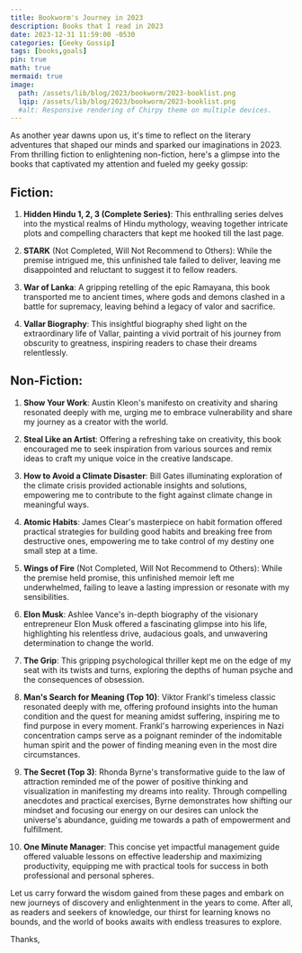 ```yaml
---
title: Bookworm's Journey in 2023
description: Books that I read in 2023
date: 2023-12-31 11:59:00 -0530
categories: [Geeky Gossip]
tags: [books,goals]
pin: true
math: true
mermaid: true
image:
  path: /assets/lib/blog/2023/bookworm/2023-booklist.png
  lqip: /assets/lib/blog/2023/bookworm/2023-booklist.png
  #alt: Responsive rendering of Chirpy theme on multiple devices.
---
```


As another year dawns upon us, it's time to reflect on the literary adventures that shaped our minds and sparked our imaginations in 2023. From thrilling fiction to enlightening non-fiction, here's a glimpse into the books that captivated my attention and fueled my geeky gossip:


## Fiction:


1. **Hidden Hindu 1, 2, 3 (Complete Series)**: This enthralling series delves into the mystical realms of Hindu mythology, weaving together intricate plots and compelling characters that kept me hooked till the last page. 

1. **STARK** (Not Completed, Will Not Recommend to Others): While the premise intrigued me, this unfinished tale failed to deliver, leaving me disappointed and reluctant to suggest it to fellow readers.

1. **War of Lanka**: A gripping retelling of the epic Ramayana, this book transported me to ancient times, where gods and demons clashed in a battle for supremacy, leaving behind a legacy of valor and sacrifice. 

1. **Vallar Biography**: This insightful biography shed light on the extraordinary life of Vallar, painting a vivid portrait of his journey from obscurity to greatness, inspiring readers to chase their dreams relentlessly.



## Non-Fiction:


1. **Show Your Work**: Austin Kleon's manifesto on creativity and sharing resonated deeply with me, urging me to embrace vulnerability and share my journey as a creator with the world.

1. **Steal Like an Artist**: Offering a refreshing take on creativity, this book encouraged me to seek inspiration from various sources and remix ideas to craft my unique voice in the creative landscape. 

1. **How to Avoid a Climate Disaster**: Bill Gates illuminating exploration of the climate crisis provided actionable insights and solutions, empowering me to contribute to the fight against climate change in meaningful ways.

1. **Atomic Habits**: James Clear's masterpiece on habit formation offered practical strategies for building good habits and breaking free from destructive ones, empowering me to take control of my destiny one small step at a time. 

1. **Wings of Fire** (Not Completed, Will Not Recommend to Others): While the premise held promise, this unfinished memoir left me underwhelmed, failing to leave a lasting impression or resonate with my sensibilities.

1. **Elon Musk**: Ashlee Vance's in-depth biography of the visionary entrepreneur Elon Musk offered a fascinating glimpse into his life, highlighting his relentless drive, audacious goals, and unwavering determination to change the world. 

1. **The Grip**: This gripping psychological thriller kept me on the edge of my seat with its twists and turns, exploring the depths of human psyche and the consequences of obsession.

1. **Man's Search for Meaning (Top 10)**: Viktor Frankl's timeless classic resonated deeply with me, offering profound insights into the human condition and the quest for meaning amidst suffering, inspiring me to find purpose in every moment. Frankl's harrowing experiences in Nazi concentration camps serve as a poignant reminder of the indomitable human spirit and the power of finding meaning even in the most dire circumstances. 

1. **The Secret (Top 3)**: Rhonda Byrne's transformative guide to the law of attraction reminded me of the power of positive thinking and visualization in manifesting my dreams into reality. Through compelling anecdotes and practical exercises, Byrne demonstrates how shifting our mindset and focusing our energy on our desires can unlock the universe's abundance, guiding me towards a path of empowerment and fulfillment.

1. **One Minute Manager**: This concise yet impactful management guide offered valuable lessons on effective leadership and maximizing productivity, equipping me with practical tools for success in both professional and personal spheres. 


Let us carry forward the wisdom gained from these pages and embark on new journeys of discovery and enlightenment in the years to come. After all, as readers and seekers of knowledge, our thirst for learning knows no bounds, and the world of books awaits with endless treasures to explore.


Thanks,


[^footnote]: https://sudwald.github.io/bookcollage/
[^fn-nth-2]: https://www.s-anand.net/blog/books-in-2023/

